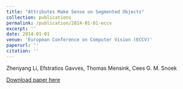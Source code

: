 ```yaml
---
title: "Attributes Make Sense on Segmented Objects"
collection: publications
permalink: /publication/2014-01-01-eccv
excerpt: ''
date: 2014-01-01
venue: 'European Conference on Computer Vision (ECCV)'
paperurl: ''
citation: ''
---
```


Zhenyang Li, Efstratios Gavves, Thomas Mensink, Cees G. M. Snoek

<a href='http://academicpages.github.io/files/paper3.pdf'>Download paper here</a>
